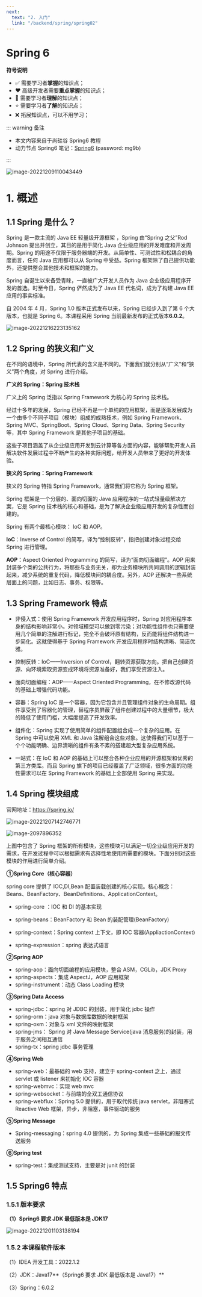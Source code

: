 ```yaml
---
next:
  text: "2. 入门"
  link: "/backend/spring/spring02"
---
```


# Spring 6

**符号说明**

- :white_check_mark: 需要学习者**掌握**的知识点；
- :heart: 高级开发者需要**重点掌握**的知识点；
- :rocket: 需要学习者**理解**的知识点；
- :star: 需要学习者**了解**的知识点；
- :x: 拓展知识点，可以不用学习；

::: warning 备注

- 本文内容来自于尚硅谷 Spring6 教程
- 动力节点 Spring6 笔记：[Spring6](https://www.yuque.com/dujubin/ltckqu/kipzgd?) (password: mg9b)

:::

![image-20221209110043449](images\spring6\image-20221209110043449.png)

# 1. 概述

## 1.1 Spring 是什么？

Spring 是一款主流的 Java EE 轻量级开源框架 ，Spring 由“Spring 之父”Rod Johnson 提出并创立，其目的是用于简化 Java 企业级应用的开发难度和开发周期。Spring 的用途不仅限于服务器端的开发。从简单性、可测试性和松耦合的角度而言，任何 Java 应用都可以从 Spring 中受益。Spring 框架除了自己提供功能外，还提供整合其他技术和框架的能力。

Spring 自诞生以来备受青睐，一直被广大开发人员作为 Java 企业级应用程序开发的首选。时至今日，Spring 俨然成为了 Java EE 代名词，成为了构建 Java EE 应用的事实标准。

自 2004 年 4 月，Spring 1.0 版本正式发布以来，Spring 已经步入到了第 6 个大版本，也就是 Spring 6。本课程采用 Spring 当前最新发布的正式版本**6.0.2**。

![image-20221216223135162](images\spring6\image-20221201102513199.png)

## 1.2 Spring 的狭义和广义

在不同的语境中，Spring 所代表的含义是不同的。下面我们就分别从“广义”和“狭义”两个角度，对 Spring 进行介绍。

**广义的 Spring：Spring 技术栈**

广义上的 Spring 泛指以 Spring Framework 为核心的 Spring 技术栈。

经过十多年的发展，Spring 已经不再是一个单纯的应用框架，而是逐渐发展成为一个由多个不同子项目（模块）组成的成熟技术，例如 Spring Framework、Spring MVC、SpringBoot、Spring Cloud、Spring Data、Spring Security 等，其中 Spring Framework 是其他子项目的基础。

这些子项目涵盖了从企业级应用开发到云计算等各方面的内容，能够帮助开发人员解决软件发展过程中不断产生的各种实际问题，给开发人员带来了更好的开发体验。

**狭义的 Spring：Spring Framework**

狭义的 Spring 特指 Spring Framework，通常我们将它称为 Spring 框架。

Spring 框架是一个分层的、面向切面的 Java 应用程序的一站式轻量级解决方案，它是 Spring 技术栈的核心和基础，是为了解决企业级应用开发的复杂性而创建的。

Spring 有两个最核心模块： IoC 和 AOP。

**IoC**：Inverse of Control 的简写，译为“控制反转”，指把创建对象过程交给 Spring 进行管理。

**AOP**：Aspect Oriented Programming 的简写，译为“面向切面编程”。AOP 用来封装多个类的公共行为，将那些与业务无关，却为业务模块所共同调用的逻辑封装起来，减少系统的重复代码，降低模块间的耦合度。另外，AOP 还解决一些系统层面上的问题，比如日志、事务、权限等。

## 1.3 Spring Framework 特点

- 非侵入式：使用 Spring Framework 开发应用程序时，Spring 对应用程序本身的结构影响非常小。对领域模型可以做到零污染；对功能性组件也只需要使用几个简单的注解进行标记，完全不会破坏原有结构，反而能将组件结构进一步简化。这就使得基于 Spring Framework 开发应用程序时结构清晰、简洁优雅。

- 控制反转：IoC——Inversion of Control，翻转资源获取方向。把自己创建资源、向环境索取资源变成环境将资源准备好，我们享受资源注入。

- 面向切面编程：AOP——Aspect Oriented Programming，在不修改源代码的基础上增强代码功能。

- 容器：Spring IoC 是一个容器，因为它包含并且管理组件对象的生命周期。组件享受到了容器化的管理，替程序员屏蔽了组件创建过程中的大量细节，极大的降低了使用门槛，大幅度提高了开发效率。

- 组件化：Spring 实现了使用简单的组件配置组合成一个复杂的应用。在 Spring 中可以使用 XML 和 Java 注解组合这些对象。这使得我们可以基于一个个功能明确、边界清晰的组件有条不紊的搭建超大型复杂应用系统。

- 一站式：在 IoC 和 AOP 的基础上可以整合各种企业应用的开源框架和优秀的第三方类库。而且 Spring 旗下的项目已经覆盖了广泛领域，很多方面的功能性需求可以在 Spring Framework 的基础上全部使用 Spring 来实现。

## 1.4 Spring 模块组成

官网地址：https://spring.io/

![image-20221207142746771](images\spring6\image-20221207142746771.png)

![image-2097896352](images/spring6/2097896352.png)

上图中包含了 Spring 框架的所有模块，这些模块可以满足一切企业级应用开发的需求，在开发过程中可以根据需求有选择性地使用所需要的模块。下面分别对这些模块的作用进行简单介绍。

**①Spring Core（核心容器）**

spring core 提供了 IOC,DI,Bean 配置装载创建的核心实现。核心概念： Beans、BeanFactory、BeanDefinitions、ApplicationContext。

- spring-core ：IOC 和 DI 的基本实现

- spring-beans：BeanFactory 和 Bean 的装配管理(BeanFactory)
- spring-context：Spring context 上下文，即 IOC 容器(AppliactionContext)
- spring-expression：spring 表达式语言

**②Spring AOP**

- spring-aop：面向切面编程的应用模块，整合 ASM，CGLib，JDK Proxy
- spring-aspects：集成 AspectJ，AOP 应用框架
- spring-instrument：动态 Class Loading 模块

**③Spring Data Access**

- spring-jdbc：spring 对 JDBC 的封装，用于简化 jdbc 操作
- spring-orm：java 对象与数据库数据的映射框架
- spring-oxm：对象与 xml 文件的映射框架
- spring-jms： Spring 对 Java Message Service(java 消息服务)的封装，用于服务之间相互通信
- spring-tx：spring jdbc 事务管理

**④Spring Web**

- spring-web：最基础的 web 支持，建立于 spring-context 之上，通过 servlet 或 listener 来初始化 IOC 容器
- spring-webmvc：实现 web mvc
- spring-websocket：与前端的全双工通信协议
- spring-webflux：Spring 5.0 提供的，用于取代传统 java servlet，非阻塞式 Reactive Web 框架，异步，非阻塞，事件驱动的服务

**⑤Spring Message**

- Spring-messaging：spring 4.0 提供的，为 Spring 集成一些基础的报文传送服务

**⑥Spring test**

- spring-test：集成测试支持，主要是对 junit 的封装

## 1.5 Spring6 特点

### 1.5.1 版本要求

**（1）Spring6 要求 JDK 最低版本是 JDK17**

![image-20221201103138194](images\spring6\image-20221201103138194.png)

### 1.5.2 本课程软件版本

（1）IDEA 开发工具：2022.1.2

（2）JDK：Java17**（Spring6 要求 JDK 最低版本是 Java17）**

（3）Spring：6.0.2

<a-back-top />

<reading-progress-bar/>
